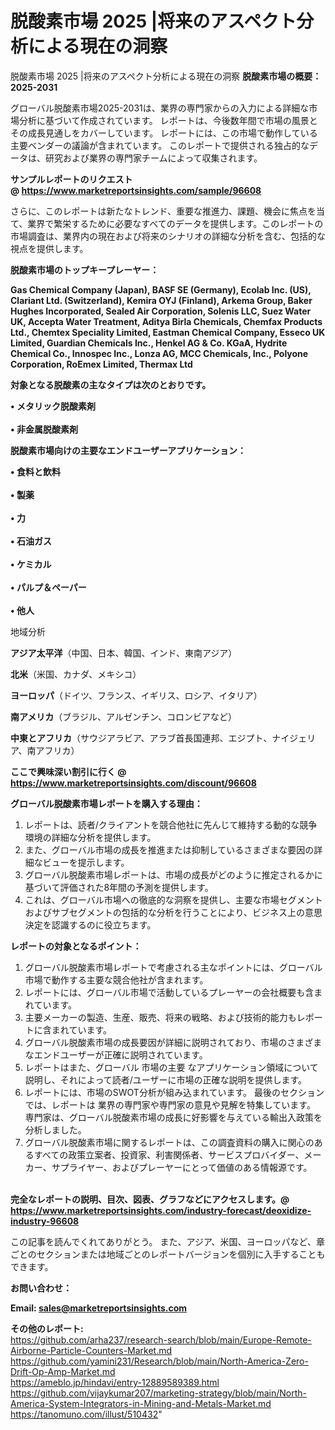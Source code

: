 # 脱酸素市場 2025 |将来のアスペクト分析による現在の洞察
脱酸素市場 2025 |将来のアスペクト分析による現在の洞察
<strong><b>脱酸素市場の概要：2025-2031</b></strong>

グローバル脱酸素市場2025-2031は、業界の専門家からの入力による詳細な市場分析に基づいて作成されています。 レポートは、今後数年間で市場の風景とその成長見通しをカバーしています。 レポートには、この市場で動作している主要ベンダーの議論が含まれています。 このレポートで提供される独占的なデータは、研究および業界の専門家チームによって収集されます。

<strong>サンプルレポートのリクエスト @ <a href=https://www.marketreportsinsights.com/sample/96608>https://www.marketreportsinsights.com/sample/96608</a></strong>

さらに、このレポートは新たなトレンド、重要な推進力、課題、機会に焦点を当て、業界で繁栄するために必要なすべてのデータを提供します。このレポートの市場調査は、業界内の現在および将来のシナリオの詳細な分析を含む、包括的な視点を提供します。

<strong>脱酸素市場のトップキープレーヤー：</strong>

<strong>Gas Chemical Company (Japan), BASF SE (Germany), Ecolab Inc. (US), Clariant Ltd. (Switzerland), Kemira OYJ (Finland), Arkema Group, Baker Hughes Incorporated, Sealed Air Corporation, Solenis LLC, Suez Water UK, Accepta Water Treatment, Aditya Birla Chemicals, Chemfax Products Ltd., Chemtex Speciality Limited, Eastman Chemical Company, Esseco UK Limited, Guardian Chemicals Inc., Henkel AG & Co. KGaA, Hydrite Chemical Co., Innospec Inc., Lonza AG, MCC Chemicals, Inc., Polyone Corporation, RoEmex Limited, Thermax Ltd</strong>

<strong><b>対象となる脱酸素の主なタイプは次のとおりです。</b></strong>

<strong>• メタリック脱酸素剤<br><br>• 非金属脱酸素剤</strong>

<strong><b>脱酸素市場向けの主要なエンドユーザーアプリケーション：</b></strong>

<strong>• 食料と飲料<br><br>• 製薬<br><br>• 力<br><br>• 石油ガス<br><br>• ケミカル<br><br>• パルプ＆ペーパー<br><br>• 他人</strong>

 地域分析

<strong><b>アジア太平洋</b></strong>（中国、日本、韓国、インド、東南アジア）

<strong><b>北米</b></strong>（米国、カナダ、メキシコ）

<strong><b>ヨーロッパ</b></strong>（ドイツ、フランス、イギリス、ロシア、イタリア）

<strong><b>南アメリカ</b></strong>（ブラジル、アルゼンチン、コロンビアなど）

<strong><b>中東とアフリカ</b></strong>（サウジアラビア、アラブ首長国連邦、エジプト、ナイジェリア、南アフリカ）

<strong>ここで興味深い割引に行く @ <a href=https://www.marketreportsinsights.com/discount/96608>https://www.marketreportsinsights.com/discount/96608</a></strong>

<strong><b>グローバル脱酸素市場レポートを購入する理由：</b></strong>
<ol>
  <li>レポートは、読者/クライアントを競合他社に先んじて維持する動的な競争環境の詳細な分析を提供します。</li>
  <li>また、グローバル市場の成長を推進または抑制しているさまざまな要因の詳細なビューを提示します。</li>
  <li>グローバル脱酸素市場レポートは、市場の成長がどのように推定されるかに基づいて評価された8年間の予測を提供します。</li>
  <li>これは、グローバル市場への徹底的な洞察を提供し、主要な市場セグメントおよびサブセグメントの包括的な分析を行うことにより、ビジネス上の意思決定を認識するのに役立ちます。</li>
</ol>
<strong><b>レポートの対象となるポイント：</b></strong>
<ol>
  <li>グローバル脱酸素市場レポートで考慮される主なポイントには、グローバル市場で動作する主要な競合他社が含まれます。</li>
  <li>レポートには、グローバル市場で活動しているプレーヤーの会社概要も含まれています。</li>
  <li>主要メーカーの製造、生産、販売、将来の戦略、および技術的能力もレポートに含まれています。</li>
  <li>グローバル脱酸素市場の成長要因が詳細に説明されており、市場のさまざまなエンドユーザーが正確に説明されています。</li>
  <li>レポートはまた、グローバル 市場の主要 なアプリケーション領域について説明し、それによって読者/ユーザーに市場の正確な説明を提供します。</li>
  <li>レポートには、市場のSWOT分析が組み込まれています。 最後のセクションでは、レポートは 業界の専門家や専門家の意見や見解を特集しています。 専門家は、グローバル脱酸素市場の成長に好影響を与えている輸出入政策を分析しました。</li>
  <li>グローバル脱酸素市場に関するレポートは、この調査資料の購入に関心のあるすべての政策立案者、投資家、利害関係者、サービスプロバイダー、メーカー、サプライヤー、およびプレーヤーにとって価値のある情報源です。</li>
</ol><br>
<strong>完全なレポートの説明、目次、図表、グラフなどにアクセスします。@ <a href=https://www.marketreportsinsights.com/industry-forecast/deoxidize-industry-96608>https://www.marketreportsinsights.com/industry-forecast/deoxidize-industry-96608</a></strong>

この記事を読んでくれてありがとう。 また、アジア、米国、ヨーロッパなど、章ごとのセクションまたは地域ごとのレポートバージョンを個別に入手することもできます。

<strong><b>お問い合わせ：</b></strong>

<strong>Email: </strong><a href=mailto:sales@marketreportsinsights.com><strong>sales@marketreportsinsights.com</strong></a>

<strong>その他のレポート:</strong>
<br>
<a href=https://github.com/arha237/research-search/blob/main/Europe-Remote-Airborne-Particle-Counters-Market.md>https://github.com/arha237/research-search/blob/main/Europe-Remote-Airborne-Particle-Counters-Market.md</a>
<br>
<a href=https://github.com/yamini231/Research/blob/main/North-America-Zero-Drift-Op-Amp-Market.md>https://github.com/yamini231/Research/blob/main/North-America-Zero-Drift-Op-Amp-Market.md</a>
<br>
<a href=https://ameblo.jp/hindavi/entry-12889589389.html>https://ameblo.jp/hindavi/entry-12889589389.html</a>
<br>
<a href=https://github.com/vijaykumar207/marketing-strategy/blob/main/North-America-System-Integrators-in-Mining-and-Metals-Market.md>https://github.com/vijaykumar207/marketing-strategy/blob/main/North-America-System-Integrators-in-Mining-and-Metals-Market.md</a>
<br>
<a href=https://tanomuno.com/illust/510432>https://tanomuno.com/illust/510432</a>"
